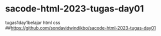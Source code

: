 # sacode-html-2023-tugas-day01
tugas1day1belajar html css
##https://github.com/sondavidwindikbo/sacode-html-2023-tugas-day01

